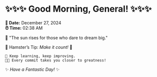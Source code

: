 # ✨✨✨ Good Morning, General! ✨✨✨

**📅 Date:** December 27, 2024  
**⏰ Time:** 02:38 AM  

🌅 "The sun rises for those who dare to dream big."  

🐹 Hamster’s Tip: _Make it count!_ 💪  

```
🚀 Keep learning, keep improving.  
🧑‍💻 Every commit takes you closer to greatness!  
```

✨ *Have a Fantastic Day!* ✨  
